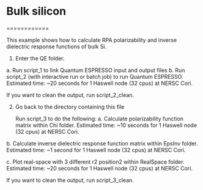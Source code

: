 # Bulk silicon
============

This example shows how to calculate RPA polarizability and inverse dielectric
response functions of bulk Si.

1. Enter the QE folder.

a. Run script_1 to link Quantum ESPRESSO input and output files
b. Run script_2 (with interactive run or batch job) to run Quantum ESPRESSO.
   Estimated time: ~20 seconds for 1 Haswell node (32 cpus) at NERSC Cori.

   If you want to clean the output, run script_2_clean.

2. Go back to the directory containing this file

   Run script_3 to do the following:
a. Calculate polarizability function matrix within Chi folder.
   Estimated time: ~10 seconds for 1 Haswell node (32 cpus) at NERSC Cori.

b. Calculate inverse dielectric response function matrix within EpsInv folder.
   Estimated time: ~1 second for 1 Haswell node (32 cpus) at NERSC Cori.

c. Plot real-space with 3 different r2 position2 within RealSpace folder.
   Estimated time: ~20 seconds for 1 Haswell node (32 cpus) at NERSC Cori.

   If you want to clean the output, run script_3_clean.
